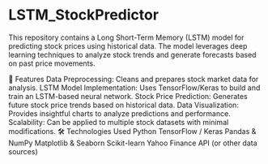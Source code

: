 # LSTM_StockPredictor
This repository contains a Long Short-Term Memory (LSTM) model for predicting stock prices using historical data. The model leverages deep learning techniques to analyze stock trends and generate forecasts based on past price movements.

🚀 Features
Data Preprocessing: Cleans and prepares stock market data for analysis.
LSTM Model Implementation: Uses TensorFlow/Keras to build and train an LSTM-based neural network.
Stock Price Prediction: Generates future stock price trends based on historical data.
Data Visualization: Provides insightful charts to analyze predictions and performance.
Scalability: Can be applied to multiple stock datasets with minimal modifications.
🛠️ Technologies Used
Python
TensorFlow / Keras
Pandas & NumPy
Matplotlib & Seaborn
Scikit-learn
Yahoo Finance API (or other data sources)
